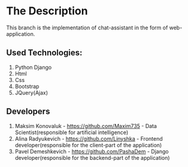# The Description

This branch is the implementation of chat-assistant in the form of web-application.

## Used Technologies:
1) Python Django
2) Html
3) Css
4) Bootstrap
5) JQuery(Ajax)

## Developers

1) Maksim Konovaluk - https://github.com/Maxim735 - Data Scientist(responsible for artificial intelligence)
2) Alina Radyukevich - https://github.com/Linyshka - Frontend developer(responsible for the client-part of the application)
3) Pavel Demeshkevich - https://github.com/PashaDem - Django developer(responsible for the backend-part of the application)